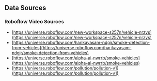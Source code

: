 ## Data Sources
### Roboflow Video Sources
- [https://universe.roboflow.com/new-workspace-s257n/vehicle-nrzys](https://universe.roboflow.com/new-workspace-s257n/vehicle-nrzys)
- [https://universe.roboflow.com/harikayasam-ndgjr/smoke-detection-from-vehicles](https://universe.roboflow.com/harikayasam-ndgjr/smoke-detection-from-vehicles)
- [https://universe.roboflow.com/alpha-ai-nwrrb/smoke-vehicles](https://universe.roboflow.com/alpha-ai-nwrrb/smoke-vehicles)
- [https://universe.roboflow.com/pollution/pollution-v1](https://universe.roboflow.com/pollution/pollution-v1)
